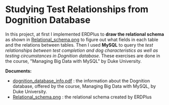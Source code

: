 # Studying Test Relationships from Dognition Database 

In this project, at first I implemented ERDPlus to **draw the relational schema** as shown in [Relational_schema.png](https://github.com/hsuanhao/Projects/blob/master/Studying%20Test%20Relationships%20from%20Dognition%20Database/Relational_Schema.png) to figure out what fields in each table and the relations between tables. Then I used **MySQL** to query the *test relationships between test completion and dog characteristics as well as testing circumstances in Dognition database*. These exercises are done in the course, "Managing Big Data with MySQL" by Duke University.

**Documents:**
- [dognition_database_info.pdf](https://github.com/hsuanhao/Projects/blob/master/Studying%20Test%20Relationships%20from%20Dognition%20Database/dognition_database_info.pdf) : the information about the Dognition database, offered by the course, Managing Big Data with MySQL, by Duke University.
- [Relational_schema.png](https://github.com/hsuanhao/Projects/blob/master/Studying%20Test%20Relationships%20from%20Dognition%20Database/Relational_Schema.png) : the relational schema created by ERDPlus

